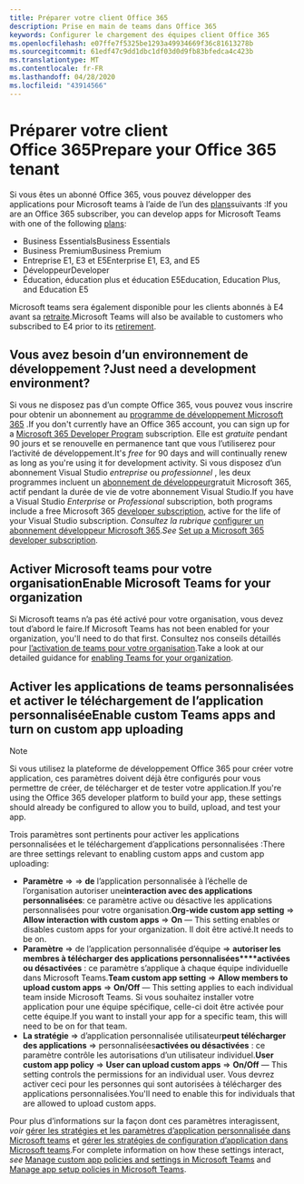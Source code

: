 ```yaml
---
title: Préparer votre client Office 365
description: Prise en main de teams dans Office 365
keywords: Configurer le chargement des équipes client Office 365
ms.openlocfilehash: e07ffe7f5325be1293a49934669f36c81613278b
ms.sourcegitcommit: 61edf47c9dd1dbc1df03d0d9fb83bfedca4c423b
ms.translationtype: MT
ms.contentlocale: fr-FR
ms.lasthandoff: 04/28/2020
ms.locfileid: "43914566"
---
```

# <a name="prepare-your-office-365-tenant"></a><span data-ttu-id="96e42-104">Préparer votre client Office 365</span><span class="sxs-lookup"><span data-stu-id="96e42-104">Prepare your Office 365 tenant</span></span>

<span data-ttu-id="96e42-105">Si vous êtes un abonné Office 365, vous pouvez développer des applications pour Microsoft teams à l’aide de l’un des [plans](https://products.office.com/business/compare-more-office-365-for-business-plans)suivants :</span><span class="sxs-lookup"><span data-stu-id="96e42-105">If you are an Office 365 subscriber, you can develop apps for Microsoft Teams with one of the following [plans](https://products.office.com/business/compare-more-office-365-for-business-plans):</span></span>

* <span data-ttu-id="96e42-106">Business Essentials</span><span class="sxs-lookup"><span data-stu-id="96e42-106">Business Essentials</span></span>
* <span data-ttu-id="96e42-107">Business Premium</span><span class="sxs-lookup"><span data-stu-id="96e42-107">Business Premium</span></span>
* <span data-ttu-id="96e42-108">Entreprise E1, E3 et E5</span><span class="sxs-lookup"><span data-stu-id="96e42-108">Enterprise E1, E3, and E5</span></span>
* <span data-ttu-id="96e42-109">Développeur</span><span class="sxs-lookup"><span data-stu-id="96e42-109">Developer</span></span>
* <span data-ttu-id="96e42-110">Éducation, éducation plus et éducation E5</span><span class="sxs-lookup"><span data-stu-id="96e42-110">Education, Education Plus, and Education E5</span></span>

<span data-ttu-id="96e42-111">Microsoft teams sera également disponible pour les clients abonnés à E4 avant sa [retraite](https://support.office.com//article/important-information-for-office-365-enterprise-e4-customers-f9572348-43a2-43fa-a3d8-3b6c9c042147).</span><span class="sxs-lookup"><span data-stu-id="96e42-111">Microsoft Teams will also be available to customers who subscribed to E4 prior to its [retirement](https://support.office.com//article/important-information-for-office-365-enterprise-e4-customers-f9572348-43a2-43fa-a3d8-3b6c9c042147).</span></span>

## <a name="just-need-a-development-environment"></a><span data-ttu-id="96e42-112">Vous avez besoin d’un environnement de développement ?</span><span class="sxs-lookup"><span data-stu-id="96e42-112">Just need a development environment?</span></span>

<span data-ttu-id="96e42-113">Si vous ne disposez pas d’un compte Office 365, vous pouvez vous inscrire pour obtenir un abonnement au [programme de développement Microsoft 365](https://developer.microsoft.com/microsoft-365/dev-program) .</span><span class="sxs-lookup"><span data-stu-id="96e42-113">If you don't currently have an Office 365 account, you can sign up for a [Microsoft 365 Developer Program](https://developer.microsoft.com/microsoft-365/dev-program) subscription.</span></span> <span data-ttu-id="96e42-114">Elle est *gratuite* pendant 90 jours et se renouvelle en permanence tant que vous l’utiliserez pour l’activité de développement.</span><span class="sxs-lookup"><span data-stu-id="96e42-114">It's *free* for 90 days and will continually renew as long as you're using it for development activity.</span></span> <span data-ttu-id="96e42-115">Si vous disposez d’un abonnement Visual Studio *entreprise* ou *professionnel* , les deux programmes incluent un [abonnement de développeur](https://aka.ms/MyVisualStudioBenefits)gratuit Microsoft 365, actif pendant la durée de vie de votre abonnement Visual Studio.</span><span class="sxs-lookup"><span data-stu-id="96e42-115">If you have a Visual Studio *Enterprise* or *Professional* subscription, both programs include a free Microsoft 365 [developer subscription](https://aka.ms/MyVisualStudioBenefits), active for the life of your Visual Studio subscription.</span></span> <span data-ttu-id="96e42-116">*Consultez la rubrique* [configurer un abonnement développeur Microsoft 365](https://docs.microsoft.com/office/developer-program/office-365-developer-program-get-started).</span><span class="sxs-lookup"><span data-stu-id="96e42-116">*See* [Set up a Microsoft 365 developer subscription](https://docs.microsoft.com/office/developer-program/office-365-developer-program-get-started).</span></span>

## <a name="enable-microsoft-teams-for-your-organization"></a><span data-ttu-id="96e42-117">Activer Microsoft teams pour votre organisation</span><span class="sxs-lookup"><span data-stu-id="96e42-117">Enable Microsoft Teams for your organization</span></span>

<span data-ttu-id="96e42-118">Si Microsoft teams n’a pas été activé pour votre organisation, vous devez tout d’abord le faire.</span><span class="sxs-lookup"><span data-stu-id="96e42-118">If Microsoft Teams has not been enabled for your organization, you'll need to do that first.</span></span> <span data-ttu-id="96e42-119">Consultez nos conseils détaillés pour [l’activation de teams pour votre organisation](https://docs.microsoft.com/microsoftteams/enable-features-office-365).</span><span class="sxs-lookup"><span data-stu-id="96e42-119">Take a look at our detailed guidance for [enabling Teams for your organization](https://docs.microsoft.com/microsoftteams/enable-features-office-365).</span></span>

## <a name="enable-custom-teams-apps-and-turn-on-custom-app-uploading"></a><span data-ttu-id="96e42-120">Activer les applications de teams personnalisées et activer le téléchargement de l’application personnalisée</span><span class="sxs-lookup"><span data-stu-id="96e42-120">Enable custom Teams apps and turn on custom app uploading</span></span>

> [!Note] 
> <span data-ttu-id="96e42-121">Si vous utilisez la plateforme de développement Office 365 pour créer votre application, ces paramètres doivent déjà être configurés pour vous permettre de créer, de télécharger et de tester votre application.</span><span class="sxs-lookup"><span data-stu-id="96e42-121">If you're using the Office 365 developer platform to build your app, these settings should already be configured to allow you to build, upload, and test your app.</span></span>

<span data-ttu-id="96e42-122">Trois paramètres sont pertinents pour activer les applications personnalisées et le téléchargement d’applications personnalisées :</span><span class="sxs-lookup"><span data-stu-id="96e42-122">There are three settings relevant to enabling custom apps and custom app uploading:</span></span>

* <span data-ttu-id="96e42-123">**Paramètre** =>  => **de** l’application personnalisée à l’échelle de l’organisation autoriser une**interaction avec des applications personnalisées**: ce paramètre active ou désactive les applications personnalisées pour votre organisation.</span><span class="sxs-lookup"><span data-stu-id="96e42-123">**Org-wide custom app setting** => **Allow interaction with custom apps** => **On** — This setting enables or disables custom apps for your organization.</span></span> <span data-ttu-id="96e42-124">Il doit être activé.</span><span class="sxs-lookup"><span data-stu-id="96e42-124">It needs to be on.</span></span> 
* <span data-ttu-id="96e42-125">**Paramètre** => de l’application personnalisée d’équipe => **autoriser les membres à télécharger des applications personnalisées\*\*\*\*activées ou désactivées** : ce paramètre s’applique à chaque équipe individuelle dans Microsoft Teams.</span><span class="sxs-lookup"><span data-stu-id="96e42-125">**Team custom app setting** => **Allow members to upload custom apps** => **On/Off** — This setting applies to each individual team inside Microsoft Teams.</span></span> <span data-ttu-id="96e42-126">Si vous souhaitez installer votre application pour une équipe spécifique, celle-ci doit être activée pour cette équipe.</span><span class="sxs-lookup"><span data-stu-id="96e42-126">If you want to install your app for a specific team, this will need to be on for that team.</span></span>
* <span data-ttu-id="96e42-127">**La stratégie** => d’application personnalisée utilisateur**peut télécharger des applications** => personnalisées**activées ou désactivées** : ce paramètre contrôle les autorisations d’un utilisateur individuel.</span><span class="sxs-lookup"><span data-stu-id="96e42-127">**User custom app policy** => **User can upload custom apps** => **On/Off** — This setting controls the permissions for an individual user.</span></span> <span data-ttu-id="96e42-128">Vous devrez activer ceci pour les personnes qui sont autorisées à télécharger des applications personnalisées.</span><span class="sxs-lookup"><span data-stu-id="96e42-128">You'll need to enable this for individuals that are allowed to upload custom apps.</span></span>

<span data-ttu-id="96e42-129">Pour plus d’informations sur la façon dont ces paramètres interagissent, *voir* [gérer les stratégies et les paramètres d’application personnalisée dans Microsoft teams](https://docs.microsoft.com/microsoftteams/teams-custom-app-policies-and-settings) et [gérer les stratégies de configuration d’application dans Microsoft teams](https://docs.microsoft.com/microsoftteams/teams-app-setup-policies).</span><span class="sxs-lookup"><span data-stu-id="96e42-129">For complete information on how these settings interact, *see* [Manage custom app policies and settings in Microsoft Teams](https://docs.microsoft.com/microsoftteams/teams-custom-app-policies-and-settings) and [Manage app setup policies in Microsoft Teams](https://docs.microsoft.com/microsoftteams/teams-app-setup-policies).</span></span>
